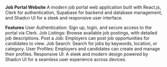 **Job Portal Website**
A modern job portal web application built with React.js, Clerk for authentication, Supabase for backend and database management, and Shadcn UI for a sleek and responsive user interface.

**Features**
User Authentication: Sign up, login, and secure access to the portal via Clerk.
Job Listings: Browse available job postings, with detailed job descriptions.
Post a Job: Employers can post job opportunities for candidates to view.
Job Search: Search for jobs by keywords, location, or category.
User Profiles: Employers and candidates can create and manage their profiles.
Responsive UI: A sleek and modern design powered by Shadcn UI for a seamless user experience across devices.

